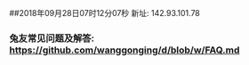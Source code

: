 ##2018年09月28日07时12分07秒 新址: 142.93.101.78
### 兔友常见问题及解答: https://github.com/wanggonging/d/blob/w/FAQ.md
